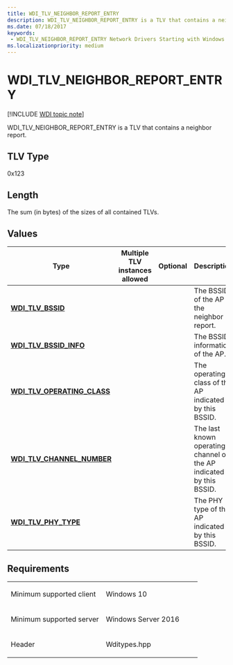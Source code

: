 ```yaml
---
title: WDI_TLV_NEIGHBOR_REPORT_ENTRY
description: WDI_TLV_NEIGHBOR_REPORT_ENTRY is a TLV that contains a neighbor report.
ms.date: 07/18/2017
keywords:
 - WDI_TLV_NEIGHBOR_REPORT_ENTRY Network Drivers Starting with Windows Vista
ms.localizationpriority: medium
---
```


# WDI\_TLV\_NEIGHBOR\_REPORT\_ENTRY

[!INCLUDE [WDI topic note](../includes/wdi-version-warning.md)]


WDI\_TLV\_NEIGHBOR\_REPORT\_ENTRY is a TLV that contains a neighbor report.

## TLV Type


0x123

## Length


The sum (in bytes) of the sizes of all contained TLVs.

## Values


| Type                                                          | Multiple TLV instances allowed | Optional | Description                                                         |
|---------------------------------------------------------------|--------------------------------|----------|---------------------------------------------------------------------|
| [**WDI\_TLV\_BSSID**](wdi-tlv-bssid.md)                      |                                |          | The BSSID of the AP in the neighbor report.                         |
| [**WDI\_TLV\_BSSID\_INFO**](wdi-tlv-bssid-info.md)           |                                |          | The BSSID information of the AP.                                    |
| [**WDI\_TLV\_OPERATING\_CLASS**](wdi-tlv-operating-class.md) |                                |          | The operating class of the AP indicated by this BSSID.              |
| [**WDI\_TLV\_CHANNEL\_NUMBER**](wdi-tlv-channel-number.md)   |                                |          | The last known operating channel of the AP indicated by this BSSID. |
| [**WDI\_TLV\_PHY\_TYPE**](wdi-tlv-phy-type.md)               |                                |          | The PHY type of the AP indicated by this BSSID.                     |

 

## Requirements

<table>
<colgroup>
<col width="50%" />
<col width="50%" />
</colgroup>
<tbody>
<tr class="odd">
<td><p>Minimum supported client</p></td>
<td><p>Windows 10</p></td>
</tr>
<tr class="even">
<td><p>Minimum supported server</p></td>
<td><p>Windows Server 2016</p></td>
</tr>
<tr class="odd">
<td><p>Header</p></td>
<td>Wditypes.hpp</td>
</tr>
</tbody>
</table>

 

 




